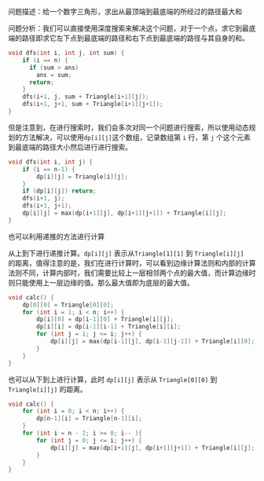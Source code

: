 问题描述：给一个数字三角形，求出从最顶端到最底端的所经过的路径最大和

问题分析：我们可以直接使用深度搜索来解决这个问题，对于一个点，求它到最底端的路径即求它左下点到最底端的路径和右下点到最底端的路径与其自身的和。

```Cpp
void dfs(int i, int j, int sum) {
	if (i == n) {
      if (sum > ans)
      	ans = sum;
      return;
	}
	dfs(i+1, j, sum + Triangle[i+1][j]);
	dfs(i+1, j+1, sum + Triangle[i+1][j+1]);
}
```

但是注意到，在进行搜索时，我们会多次对同一个问题进行搜索，所以使用动态规划的方法解决，可以使用`dp[i][j]`这个数组，记录数组第 `i` 行，第 `j` 个这个元素到最底端的路径大小然后进行进行搜索。

```cpp
void dfs(int i, int j) {
	if (i == n-1) {
		dp[i][j] = Triangle[i][j];
	}
	if (dp[i][j]) return;
	dfs(i+1, j);
	dfs(i+1, j+1);
	dp[i][j] = max(dp[i+1][j], dp[i+1][j+1]) + Triangle[i][j];
}
```

也可以利用递推的方法进行计算

从上到下进行递推计算。`dp[i][j]` 表示从`Triangle[1][1]` 到 `Triangle[i][j] ` 的距离，值得注意的是，我们在进行计算时，可以看到边缘计算法则和内部的计算法则不同，计算内部时，我们需要比较上一层相邻两个点的最大值，而计算边缘时则只能使用上一层边缘的值。那么最大值即为底层的最大值。

```cpp
void calc() {
  	dp[0][0] = Triangle[0][0];
  	for (int i = 1; i < n; i++) {
      	dp[i][0] = dp[i-1][0] + Triangle[i][j];
      	dp[i][i] = dp[i-1][i-1] + Triangle[i][i];
      	for (int j = 1; j <= i; j++) {
			dp[i][j] = max(dp[i-1][j], dp[i-1][j-1]) + Triangle[i][0];
		}
  	}
}
```

也可以从下到上进行计算，此时 `dp[i][j]` 表示从 `Triangle[0][0]` 到 `Triangle[i][j]` 的距离。

````cpp
void calc() {
  	for (int i = 0; i < n; i++) {
		dp[n-1][i] = Triangle[n-1][i];
	}
	for (int i = n - 2; i >= 0; i-- ){
    	for (int j = 0; j <= i; j++) {
			dp[i][j] = max(dp[i+1][j], dp[i+1][j+1]) + Triangle[i][j];
		}
	}
}
````
